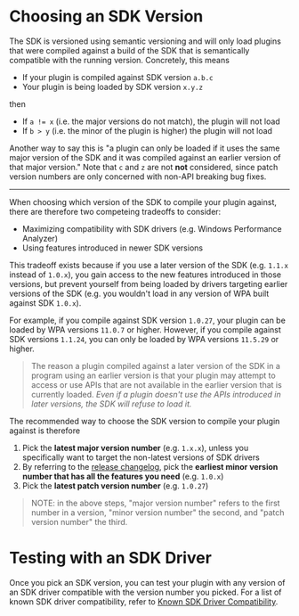 # Choosing an SDK Version

The SDK is versioned using semantic versioning and will only load plugins that were compiled against a build of the SDK that is semantically compatible with the running version. Concretely, this means

- If your plugin is compiled against SDK version `a.b.c`
- Your plugin is being loaded by SDK version `x.y.z`

then

- If `a != x` (i.e. the major versions do not match), the plugin will not load
- If `b > y` (i.e. the minor of the plugin is higher) the plugin will not load

Another way to say this is "a plugin can only be loaded if it uses the same major version of the SDK and it was compiled against an earlier version of that major version." Note that `c` and `z` are not **not** considered, since patch version numbers are only concerned with non-API breaking bug fixes.

---

When choosing which version of the SDK to compile your plugin against, there are therefore two competeing tradeoffs to consider:

- Maximizing compatibility with SDK drivers (e.g. Windows Performance Analyzer)
- Using features introduced in newer SDK versions

This tradeoff exists because if you use a later version of the SDK (e.g. `1.1.x` instead of `1.0.x`), you gain access to the new features introduced in those versions, but prevent yourself from being loaded by drivers targeting earlier versions of the SDK (e.g. you wouldn't load in any version of WPA built against SDK `1.0.x`).

For example, if you compile against SDK version `1.0.27`, your plugin can be loaded by WPA versions `11.0.7` or higher. However, if you compile against SDK versions `1.1.24`, you can only be loaded by WPA versions `11.5.29` or higher.

> The reason a plugin compiled against a later version of the SDK in a program using an earlier version is that your plugin may attempt to access or use APIs that are not available in the earlier version that is currently loaded. *Even if a plugin doesn't use the APIs introduced in later versions, the SDK will refuse to load it.*

The recommended way to choose the SDK version to compile your plugin against is therefore
1. Pick the **latest major version number** (e.g. `1.x.x`), unless you specifically want to target the non-latest versions of SDK drivers
2. By referring to the [release changelog](https://github.com/microsoft/microsoft-performance-toolkit-sdk/releases), pick the **earliest minor version number that has all the features you need** (e.g. `1.0.x`)
3. Pick the **latest patch version number** (e.g. `1.0.27`)

> NOTE: in the above steps, "major version number" refers to the first number in a version, "minor version number" the second, and "patch version number" the third.

# Testing with an SDK Driver

Once you pick an SDK version, you can test your plugin with any version of an SDK driver compatible with the version number you picked. For a list of known SDK driver compatibility, refer to [Known SDK Driver Compatibility](../Known-SDK-Driver-Compatibility/README.md).